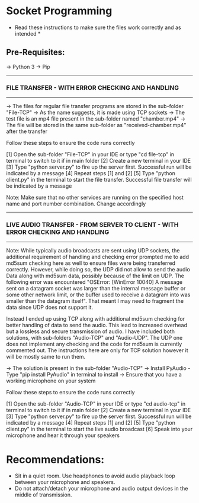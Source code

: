 # Socket Programming

* Read these instructions to make sure the files work correctly and as intended *

## Pre-Requisites:

-> Python 3
-> Pip

------------------------------------------------------------
### FILE TRANSFER - WITH ERROR CHECKING AND HANDLING
------------------------------------------------------------

-> The files for regular file transfer programs are stored in the sub-folder "File-TCP"
-> As the name suggests, it is made using TCP sockets
-> The test file is an mp4 file present in the sub-folder named "chamber.mp4"
-> The file will be stored in the same sub-folder as "received-chamber.mp4" after the transfer

Follow these steps to ensure the code runs correctly

[1] Open the sub-folder "File-TCP" in your IDE or type "cd file-tcp" in terminal to switch to it if in main folder
[2] Create a new terminal in your IDE
[3] Type "python server.py" to fire up the server first. Successful run will be indicated by a message
[4] Repeat steps [1] and [2]
[5] Type "python client.py" in the terminal to start the file transfer. Successful file transfer will be indicated by a message

Note: Make sure that no other services are running on the specified host name and port number combination. Change accordingly

---------------------------------------------------------------------------------
### LIVE AUDIO TRANSFER - FROM SERVER TO CLIENT - WITH ERROR CHECKING AND HANDLING
---------------------------------------------------------------------------------

Note: While typically audio broadcasts are sent using UDP sockets, the additional requirement of handling and checking error prompted me to add md5sum checking here as well
to ensure files were being transferred correctly. However, while doing so, the UDP did not allow to send the audio Data along with md5sum data, possibly because of the limit on UDP.
The following error was encountered "OSError: [WinError 10040] A message sent on a datagram socket was larger than the internal message buffer or some other network limit, or the 
buffer used to receive a datagram into was smaller than the datagram itself". That meant I may need to fragment the data since UDP does not support it. 

Instead I ended up using TCP along with additional md5sum checking for better handling of data to send the audio. This lead to increased overhead but a lossless and secure transmission of audio.
I have included both solutions, with sub-folders "Audio-TCP" and "Audio-UDP". The UDP one does not implement any checking and the code for md5sum is currently commented out. 
The instructions here are only for TCP solution however it will be mostly same to run them. 

-> The solution is present in the sub-folder "Audio-TCP"
-> Install PyAudio - Type "pip install PyAudio" in terminal to install 
-> Ensure that you have a working microphone on your system

Follow these steps to ensure the code runs correctly

[1] Open the sub-folder "Audio-TCP" in your IDE or type "cd audio-tcp" in terminal to switch to it if in main folder
[2] Create a new terminal in your IDE 
[3] Type "python server.py" to fire up the server first. Successful run will be indicated by a message
[4] Repeat steps [1] and [2]
[5] Type "python client.py" in the terminal to start the live audio broadcast
[6] Speak into your microphone and hear it through your speakers

# Recommendations: 
- Sit in a quiet room. Use headphones to avoid audio playback loop between your microphone and speakers. 
- Do not attach/detach your microphone and audio output devices in the middle of transmission.  
